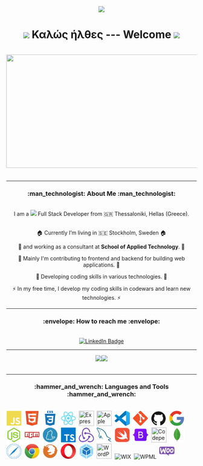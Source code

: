 

<div id="header" align="center">
  <img src="https://media.giphy.com/media/zhYSVCirREeIZtONCI/giphy.gif" width="150"/>
</div>

<h1 align="center">
  <img src="https://media.giphy.com/media/hvRJCLFzcasrR4ia7z/giphy.gif" width="30px"/> Καλώς ήλθες --- Welcome
  <img src="https://media.giphy.com/media/hvRJCLFzcasrR4ia7z/giphy.gif" width="30px"/>
 </h1>

<!--
:point_right: [:greece:](#σχετικα-με-εμενα)  [<img src="https://media.giphy.com/media/hvRJCLFzcasrR4ia7z/giphy.gif" width="30px"/>](#about-me) 
[<img src="https://www.flaticon.com/free-icon/sweden_197564](#about-me)
-->

</br>

<div id="header" align="center">
  <img src="https://media.giphy.com/media/qgQUggAC3Pfv687qPC/giphy.gif" width="600" height="300"/>
</div>

<div id="header" align="center">
  <img src="https://komarev.com/ghpvc/?username=1KRS&color=yellowgreen&label=Θεάσεις+/+Views" alt=""/>
</div>

---

<div id="header" align="center">
  <h3>:man_technologist: About Me :man_technologist: </h3>
</div>

</br>

<div id="header" align="center">
  I am a <img src="https://media.giphy.com/media/ln7z2eWriiQAllfVcn/giphy.gif" width="15"> Full Stack Developer from 🇬🇷 Thessaloniki, Hellas (Greece).
  
  </br>
  </br>

  :house: Currently I’m living in 🇸🇪 Stockholm, Sweden :house: 
  
  :briefcase: and working as a consultant at **School of Applied Technology**. :briefcase:
  
  :telescope: Mainly I'm contributing to frontend and backend for building web applications. :telescope:

  :seedling: Developing coding skills in various technologies. :seedling:

  :zap: In my free time, I develop my coding skills in codewars and learn new technologies. :zap:
</div>

---

<div id="header" align="center">
  <h3>:envelope: How to reach me :envelope:</h3> 
</div>
  
</br>

<div id="badges" align="center">
  <a href="https://www.linkedin.com/in/δημήτρης-μανωλόπουλος-86a19217a/" target="_blank" rel="noopener noreferrer">
    <img src="https://img.shields.io/badge/LinkedIn-blue?style=for-the-badge&logo=linkedin&logoColor=white" alt="LinkedIn Badge"/>
  </a>
</div>

---

<div id="header" align="center">
  <img src="https://media.giphy.com/media/Q9aBxHn9fTqKs/giphy.gif"/><img src="https://media.giphy.com/media/Q9aBxHn9fTqKs/giphy.gif"/>
</div>

</br>

---

<div id="header" align="center">
  <h3>:hammer_and_wrench: Languages and Tools :hammer_and_wrench:
</div>

  
<div>
  </br>
  <img src="https://github.com/devicons/devicon/blob/master/icons/javascript/javascript-plain.svg" title="JS" alt="JS" width="40" height="40"/>&nbsp;
  <img src="https://github.com/devicons/devicon/blob/master/icons/html5/html5-original.svg" title="HTML5" alt="HTML" width="40" height="40"/>&nbsp;
  <img src="https://github.com/devicons/devicon/blob/master/icons/css3/css3-plain-wordmark.svg"  title="CSS3" alt="CSS" width="40" height="40"/>&nbsp;
  <img src="https://github.com/devicons/devicon/blob/master/icons/react/react-original.svg" title="React" alt="React" width="40" height="40"/>&nbsp;
  <img src="https://upload.wikimedia.org/wikipedia/commons/thumb/8/88/Status_iucn_EX_icon.svg/240px-Status_iucn_EX_icon.svg.png" title="Express" **alt="Express" width="40" height="40"/>&nbsp;
  <img src="https://upload.wikimedia.org/wikipedia/commons/1/1b/Apple_logo_grey.svg" title="Apple" **alt="Apple" width="40" height="40"/>&nbsp;
  <img src="https://github.com/devicons/devicon/blob/master/icons/vscode/vscode-original.svg" title="VSCode" **alt="VSCode" width="40" height="40"/>&nbsp;
  <img src="https://github.com/devicons/devicon/blob/master/icons/git/git-original.svg" title="Git" **alt="Git" width="40" height="40"/>&nbsp;
  <img src="https://github.com/devicons/devicon/blob/master/icons/github/github-original.svg" title="Github" **alt="Github" width="40" height="40"/>&nbsp;
  <img src="https://github.com/devicons/devicon/blob/master/icons/google/google-original.svg" title="Google" **alt="Google" width="40" height="40"/>&nbsp;
  <img src="https://github.com/devicons/devicon/blob/master/icons/nodejs/nodejs-original.svg" title="NodeJS" alt="NodeJS" width="40" height="40"/>&nbsp;
  <img src="https://github.com/devicons/devicon/blob/master/icons/npm/npm-original-wordmark.svg" title="NPM" **alt="NPM" width="40" height="40"/>&nbsp;
  <img src="https://github.com/devicons/devicon/blob/master/icons/yarn/yarn-original.svg" title="Yarn" **alt="Yarn" width="40" height="40"/>&nbsp;
  <img src="https://github.com/devicons/devicon/blob/master/icons/typescript/typescript-plain.svg" title="TS" **alt="TS" width="40" height="40"/>&nbsp;
  <img src="https://github.com/devicons/devicon/blob/master/icons/redux/redux-original.svg" title="Redux" alt="Redux " width="40" height="40"/>&nbsp;
  <img src="https://github.com/devicons/devicon/blob/master/icons/mysql/mysql-original.svg" title="MySQL"  alt="MySQL" width="40" height="40"/>&nbsp;
  <img src="https://github.com/devicons/devicon/blob/master/icons/swift/swift-original.svg" title="Swift" **alt="Swift" width="40" height="40"/>&nbsp;
  <img src="https://github.com/devicons/devicon/blob/master/icons/bootstrap/bootstrap-original.svg" title="Bootstrap" **alt="Bootstrap" width="41" height="41"/>&nbsp;
  <img src="https://www.nicepng.com/maxp/u2q8i1a9u2a9r5t4/" title="Codepen" **alt="Codepen" width="40" height="40"/>&nbsp;
  <img src="https://github.com/devicons/devicon/blob/master/icons/mongodb/mongodb-original.svg" title="MongoDB" **alt="MongoDB" width="40" height="40"/>&nbsp;
  </br>
  <img src="https://github.com/devicons/devicon/blob/master/icons/safari/safari-line.svg" title="Safari" **alt="Safari" width="40" height="40"/>&nbsp;
  <img src="https://github.com/devicons/devicon/blob/master/icons/chrome/chrome-original.svg" title="Chrome" **alt="Chrome" width="40" height="40"/>&nbsp;
  <img src="https://github.com/devicons/devicon/blob/master/icons/firefox/firefox-plain.svg" title="Firefox" **alt="Firefox" width="40" height="40"/>&nbsp;
  <img src="https://github.com/devicons/devicon/blob/master/icons/opera/opera-original.svg" title="Opera" **alt="Opera" width="40" height="40"/>&nbsp;
  <img src="https://github.com/devicons/devicon/blob/master/icons/webpack/webpack-original.svg" title="WebPack" **alt="WebPack" width="40" height="40"/>&nbsp;
  <img src="https://seeklogo.com/images/W/wordpress-logo-24439D45A6-seeklogo.com.png" title="WordPress" **alt="WordPress" width="40" height="40"/>&nbsp;
  <img src="https://cdn-icons-png.flaticon.com/512/5968/5968753.png" title="WIX" alt="WIX" width="40" height="40"/>&nbsp;
  <img src="https://static-00.iconduck.com/assets.00/file-type-wpml-icon-430x512-h9lh9ke7.png" title="WPML" alt="WPML" width="40" height="40"/>&nbsp;
  <img src="https://github.com/devicons/devicon/blob/master/icons/woocommerce/woocommerce-original.svg" title="WooCommerce" **alt="WooCommerce" width="40" height="40"/>&nbsp;
</div>  


<!--
**1KRS/1KRS** is a ✨ _special_ ✨ repository because its `README.md` (this file) appears on your GitHub profile.

Here are some ideas to get you started:

- 🔭 I’m currently working on ...
- 🌱 I’m currently learning ...
- 👯 I’m looking to collaborate on ...
- 🤔 I’m looking for help with ...
- 💬 Ask me about ...
- 📫 How to reach me: ...
- 😄 Pronouns: ...
- ⚡ Fun fact: ...
-->
